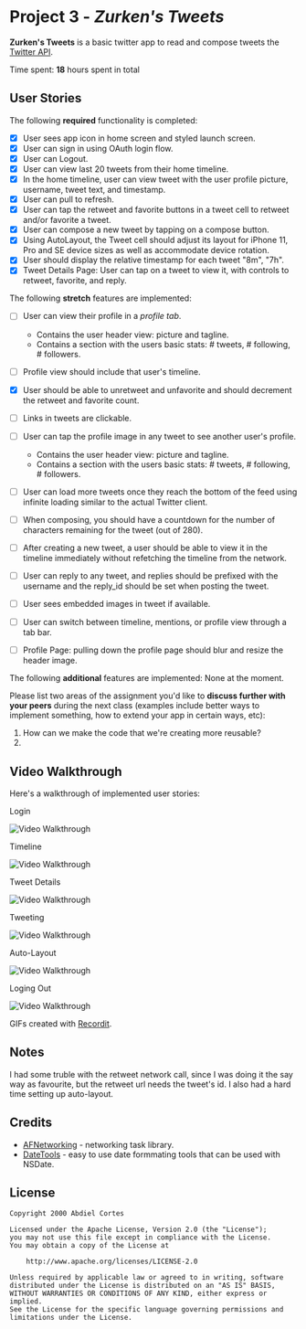 # Project 3 - *Zurken's Tweets*

**Zurken's Tweets** is a basic twitter app to read and compose tweets the [Twitter API](https://apps.twitter.com/).

Time spent: **18** hours spent in total

## User Stories

The following **required** functionality is completed:

- [x] User sees app icon in home screen and styled launch screen.
- [x] User can sign in using OAuth login flow.
- [x] User can Logout.
- [x] User can view last 20 tweets from their home timeline.
- [x] In the home timeline, user can view tweet with the user profile picture, username, tweet text, and timestamp.
- [x] User can pull to refresh.
- [x] User can tap the retweet and favorite buttons in a tweet cell to retweet and/or favorite a tweet.
- [x] User can compose a new tweet by tapping on a compose button.
- [x] Using AutoLayout, the Tweet cell should adjust its layout for iPhone 11, Pro and SE device sizes as well as accommodate device rotation.
- [x] User should display the relative timestamp for each tweet "8m", "7h".
- [x] Tweet Details Page: User can tap on a tweet to view it, with controls to retweet, favorite, and reply.

The following **stretch** features are implemented:

- [ ] User can view their profile in a *profile tab*.
  - Contains the user header view: picture and tagline.
  - Contains a section with the users basic stats: # tweets, # following, # followers.
- [ ] Profile view should include that user's timeline.
- [x] User should be able to unretweet and unfavorite and should decrement the retweet and favorite count.
- [ ] Links in tweets are clickable.
- [ ] User can tap the profile image in any tweet to see another user's profile.
  - Contains the user header view: picture and tagline.
  - Contains a section with the users basic stats: # tweets, # following, # followers.
- [ ] User can load more tweets once they reach the bottom of the feed using infinite loading similar to the actual Twitter client.
- [ ] When composing, you should have a countdown for the number of characters remaining for the tweet (out of 280).
- [ ] After creating a new tweet, a user should be able to view it in the timeline immediately without refetching the timeline from the network.
- [ ] User can reply to any tweet, and replies should be prefixed with the username and the reply_id should be set when posting the tweet.
- [ ] User sees embedded images in tweet if available.
- [ ] User can switch between timeline, mentions, or profile view through a tab bar.
- [ ] Profile Page: pulling down the profile page should blur and resize the header image. 


The following **additional** features are implemented:
None at the moment.

Please list two areas of the assignment you'd like to **discuss further with your peers** during the next class (examples include better ways to implement something, how to extend your app in certain ways, etc):

1. How can we make the code that we're creating more reusable?
2. 

## Video Walkthrough

Here's a walkthrough of implemented user stories:

Login

<img src='http://g.recordit.co/bT7frZtIVR.gif' width='' alt='Video Walkthrough' />

Timeline

<img src='http://g.recordit.co/5hj4M5xsFG.gif' width='' alt='Video Walkthrough' />

Tweet Details 

<img src='http://g.recordit.co/8e936PGh6L.gif' width='' alt='Video Walkthrough' />

Tweeting

<img src='http://g.recordit.co/YSKkPi0azq.gif' width='' alt='Video Walkthrough' />

Auto-Layout

<img src='http://g.recordit.co/Ng0x8CH7D2.gif' width='' alt='Video Walkthrough' />

Loging Out

<img src='http://g.recordit.co/OuxsicAzpj.gif' width='' alt='Video Walkthrough' />

GIFs created with [Recordit](https://recordit.co/).

## Notes

I had some truble with the retweet network call, since I was doing it the say way as favourite, but the retweet url needs the tweet's id. I also had a hard time setting up auto-layout.

## Credits

- [AFNetworking](https://github.com/AFNetworking/AFNetworking) - networking task library.
- [DateTools](https://github.com/MatthewYork/DateTools) - easy to use date formmating tools that can be used with NSDate.

## License

    Copyright 2000 Abdiel Cortes

    Licensed under the Apache License, Version 2.0 (the "License");
    you may not use this file except in compliance with the License.
    You may obtain a copy of the License at

        http://www.apache.org/licenses/LICENSE-2.0

    Unless required by applicable law or agreed to in writing, software
    distributed under the License is distributed on an "AS IS" BASIS,
    WITHOUT WARRANTIES OR CONDITIONS OF ANY KIND, either express or implied.
    See the License for the specific language governing permissions and
    limitations under the License.
